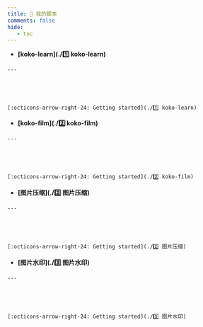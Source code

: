 ```yaml
---
title: 🏅 我的脚本
comments: false
hide:
   - toc
---
```


<div class="grid cards index-info" markdown>

-    __[koko-learn](./1️⃣ koko-learn)__

	---

	

	

	[:octicons-arrow-right-24: Getting started](./1️⃣ koko-learn)

-    __[koko-film](./2️⃣ koko-film)__

	---

	

	

	[:octicons-arrow-right-24: Getting started](./2️⃣ koko-film)

-    __[图片压缩](./2️⃣️ 图片压缩)__

	---

	

	

	[:octicons-arrow-right-24: Getting started](./2️⃣️ 图片压缩)

-    __[图片水印](./3️⃣️ 图片水印)__

	---

	

	

	[:octicons-arrow-right-24: Getting started](./3️⃣️ 图片水印)

</div>